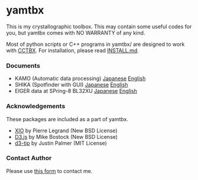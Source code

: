 # yamtbx
This is my crystallographic toolbox. This may contain some useful codes for you, but yamtbx comes with NO WARRANTY of any kind.

Most of python scripts or C++ programs in yamtbx/ are designed to work with [CCTBX](https://cctbx.github.io/).
For installation, please read [INSTALL.md](INSTALL.md).

### Documents

* KAMO (Automatic data processing) [Japanese](doc/kamo-ja.md) [English](doc/kamo-en.md)
* SHIKA (Spotfinder with GUI) [Japanese](doc/shika-ja.md) [English](doc/shika-en.md)
* EIGER data at SPring-8 BL32XU [Japanese](doc/eiger-ja.md) [English](doc/eiger-en.md)

### Acknowledgements

These packages are included as a part of yamtbx.

* [XIO](https://code.google.com/p/xdsme/) by Pierre Legrand (New BSD License)
* [D3.js](http://d3js.org/) by Mike Bostock (New BSD License)
* [d3-tip](https://github.com/Caged/d3-tip) by Justin Palmer (MIT License)

### Contact Author
Please use [this form](https://docs.google.com/forms/d/e/1FAIpQLSdINVTX6HtreMzuyeQk7VLsycKLFAL3SmDdARqQg8zpt46MXw/viewform) to contact me.
